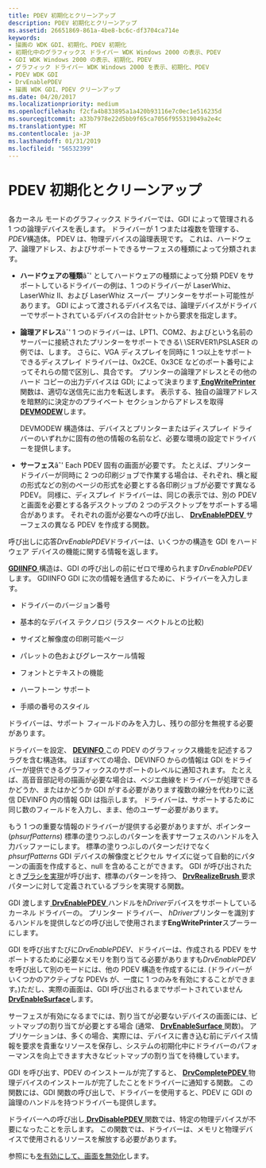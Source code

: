 ```yaml
---
title: PDEV 初期化とクリーンアップ
description: PDEV 初期化とクリーンアップ
ms.assetid: 26651869-861a-4be8-bc6c-df3704ca714e
keywords:
- 描画の WDK GDI、初期化、PDEV 初期化
- 初期化中のグラフィックス ドライバー WDK Windows 2000 の表示、PDEV
- GDI WDK Windows 2000 の表示、初期化、PDEV
- グラフィック ドライバー WDK Windows 2000 を表示、初期化、PDEV
- PDEV WDK GDI
- DrvEnablePDEV
- 描画 WDK GDI、PDEV クリーンアップ
ms.date: 04/20/2017
ms.localizationpriority: medium
ms.openlocfilehash: f2cfa4b833895a1a420b93116e7c0ec1e516235d
ms.sourcegitcommit: a33b7978e22d5bb9f65ca7056f955319049a2e4c
ms.translationtype: MT
ms.contentlocale: ja-JP
ms.lasthandoff: 01/31/2019
ms.locfileid: "56532399"
---
```

# <a name="pdev-initialization-and-cleanup"></a>PDEV 初期化とクリーンアップ


## <span id="ddk_pdev_initialization_and_cleanup_gg"></span><span id="DDK_PDEV_INITIALIZATION_AND_CLEANUP_GG"></span>


各カーネル モードのグラフィックス ドライバーでは、GDI によって管理される 1 つの論理デバイスを表します。 ドライバーが 1 つまたは複数を管理する、 *PDEV*構造体。 PDEV は、物理デバイスの論理表現です。 これは、ハードウェア、論理アドレス、およびサポートできるサーフェスの種類によって分類されます。

-   **ハードウェアの種類**âˆ' としてハードウェアの種類によって分類 PDEV をサポートしているドライバーの例は、1 つのドライバーが LaserWhiz、LaserWhiz II、および LaserWhiz スーパー プリンターをサポート可能性があります。 GDI によって渡されるデバイス名では、論理デバイスがドライバーでサポートされているデバイスの合計セットから要求を指定します。

-   **論理アドレス**âˆ' 1 つのドライバーは、LPT1、COM2、およびという名前のサーバーに接続されたプリンターをサポートできる\\ \\SERVER1\\PSLASER の例では、します。 さらに、VGA ディスプレイを同時に 1 つ以上をサポートできるディスプレイ ドライバーは、0x2CE、0x3CE などのポート番号によってそれらの間で区別し、具合です。 プリンターの論理アドレスとその他のハード コピーの出力デバイスは GDI; によって決まります[ **EngWritePrinter** ](https://msdn.microsoft.com/library/windows/hardware/ff565467)関数は、適切な送信先に出力を転送します。 表示する、独自の論理アドレスを暗黙的に決定かのプライベート セクションからアドレスを取得[ **DEVMODEW**](https://msdn.microsoft.com/library/windows/hardware/ff552837)します。

    DEVMODEW 構造体は、デバイスとプリンターまたはディスプレイ ドライバーのいずれかに固有の他の情報の名前など、必要な環境の設定でドライバーを提供します。

-   **サーフェス**âˆ' Each PDEV 固有の画面が必要です。 たとえば、プリンター ドライバーが同時に 2 つの印刷ジョブで作業する場合は、それぞれ、横と縦の形式などの別のページの形式を必要とする各印刷ジョブが必要です異なる PDEV。 同様に、ディスプレイ ドライバーは、同じの表示では、別の PDEV と画面を必要とする各デスクトップの 2 つのデスクトップをサポートする場合があります。 それぞれの面が必要なへの呼び出し、 [ **DrvEnablePDEV** ](https://msdn.microsoft.com/library/windows/hardware/ff556211)サーフェスの異なる PDEV を作成する関数。

呼び出しに応答*DrvEnablePDEV*ドライバーは、いくつかの構造を GDI をハードウェア デバイスの機能に関する情報を返します。

[ **GDIINFO** ](https://msdn.microsoft.com/library/windows/hardware/ff566484)構造は、GDI の呼び出しの前にゼロで埋められます*DrvEnablePDEV*します。 GDIINFO GDI に次の情報を通信するために、ドライバーを入力します。

-   ドライバーのバージョン番号

-   基本的なデバイス テクノロジ (ラスター ベクトルとの比較)

-   サイズと解像度の印刷可能ページ

-   パレットの色およびグレースケール情報

-   フォントとテキストの機能

-   ハーフトーン サポート

-   手順の番号のスタイル

ドライバーは、サポート フィールドのみを入力し、残りの部分を無視する必要があります。

ドライバーを設定、 [ **DEVINFO** ](https://msdn.microsoft.com/library/windows/hardware/ff552835)この PDEV のグラフィックス機能を記述するフラグを含む構造体。 ほぼすべての場合、DEVINFO からの情報は GDI をドライバーが提供できるグラフィックスのサポートのレベルに通知されます。 たとえば、高音音部記号の描画が必要な場合は、ベジエ曲線をドライバーが処理できるかどうか、またはかどうか GDI がする必要があります複数の線分を代わりに送信 DEVINFO 内の情報 GDI は指示します。 ドライバーは、サポートするために同じ数のフィールドを入力し、まま、他のユーザー必要があります。

もう 1 つの重要な情報のドライバーが提供する必要がありますが、ポインター (*phsurfPatterns*) 標準の塗りつぶしのパターンを表すサーフェスのハンドルを入力バッファーにします。 標準の塗りつぶしのパターンだけでなく*phsurfPatterns* GDI デバイスの解像度とピクセル サイズに従って自動的にパターンの画面を作成すると、null を含めることができます。 GDI が呼び出されたとき[ブラシを実現](realizing-brushes.md)が呼び出す、標準のパターンを持つ、 [ **DrvRealizeBrush** ](https://msdn.microsoft.com/library/windows/hardware/ff556273)要求パターンに対して定義されているブラシを実現する関数。

GDI 渡します[ **DrvEnablePDEV** ](https://msdn.microsoft.com/library/windows/hardware/ff556211)ハンドルを*hDriver*デバイスをサポートしているカーネル ドライバーの。 プリンター ドライバー、 *hDriver*プリンターを識別するハンドルを提供しなどの呼び出しで使用されます**EngWritePrinter**スプーラーにします。

GDI を呼び出すたびに*DrvEnablePDEV*、ドライバーは、作成される PDEV をサポートするために必要なメモリを割り当てる必要がありますも*DrvEnablePDEV*を呼び出して別のモードには、他の PDEV 構造を作成するには. (ドライバーがいくつかのアクティブな PDEVs が、一度に 1 つのみを有効にすることができます。)ただし、実際の画面は、GDI 呼び出されるまでサポートされていません[ **DrvEnableSurface**](https://msdn.microsoft.com/library/windows/hardware/ff556214)します。

サーフェスが有効になるまでには、割り当てが必要ないデバイスの画面には、ビットマップの割り当てが必要とする場合 (通常、 [ **DrvEnableSurface** ](https://msdn.microsoft.com/library/windows/hardware/ff556214)関数)。 アプリケーションは、多くの場合、実際には、デバイスに書き込む前にデバイス情報を要求を貴重なリソースを保存し、システムの初期化中にドライバーのパフォーマンスを向上できます大きなビットマップの割り当てを待機しています。

GDI を呼び出す、PDEV のインストールが完了すると、 [ **DrvCompletePDEV** ](https://msdn.microsoft.com/library/windows/hardware/ff556181)物理デバイスのインストールが完了したことをドライバーに通知する関数。 この関数には、GDI 関数の呼び出しで、ドライバーを使用すると、PDEV に GDI の論理のハンドルを持つドライバーも提供します。

ドライバーへの呼び出し[ **DrvDisablePDEV** ](https://msdn.microsoft.com/library/windows/hardware/ff556198)関数では、特定の物理デバイスが不要になったことを示します。 この関数では、ドライバーは、メモリと物理デバイスで使用されるリソースを解放する必要があります。

参照にも[を有効にして、画面を無効化](enabling-and-disabling-the-surface.md)します。

 

 






